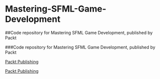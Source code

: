 # Mastering-SFML-Game-Development

##Code repository for Mastering SFML Game Development, published by Packt

###Code repository for Mastering SFML Game Development, published by Packt

[Packt Publishing](https://www.packtpub.com/)

[Packt Publishing](https://www.packtpub.com/)
